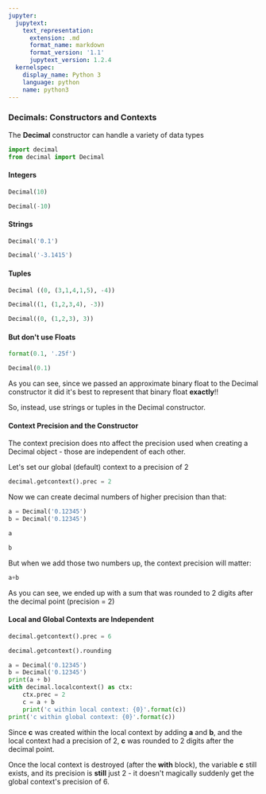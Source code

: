 ```yaml
---
jupyter:
  jupytext:
    text_representation:
      extension: .md
      format_name: markdown
      format_version: '1.1'
      jupytext_version: 1.2.4
  kernelspec:
    display_name: Python 3
    language: python
    name: python3
---
```


### Decimals: Constructors and Contexts


The **Decimal** constructor can handle a variety of data types

```python
import decimal
from decimal import Decimal
```

#### Integers

```python
Decimal(10)
```

```python
Decimal(-10)
```

#### Strings

```python
Decimal('0.1')
```

```python
Decimal('-3.1415')
```

#### Tuples

```python
Decimal ((0, (3,1,4,1,5), -4))
```

```python
Decimal((1, (1,2,3,4), -3))
```

```python
Decimal((0, (1,2,3), 3))
```

#### But don't use Floats

```python
format(0.1, '.25f')
```

```python
Decimal(0.1)
```

As you can see, since we passed an approximate binary float to the Decimal constructor it did it's best to represent that binary float **exactly**!!


So, instead, use strings or tuples in the Decimal constructor.


#### Context Precision and the Constructor


The context precision does nto affect the precision used when creating a Decimal object - those are independent of each other.


Let's set our global (default) context to a precision of 2

```python
decimal.getcontext().prec = 2
```

Now we can create decimal numbers of higher precision than that:

```python
a = Decimal('0.12345')
b = Decimal('0.12345')
```

```python
a
```

```python
b
```

But when we add those two numbers up, the context precision will matter:

```python
a+b
```

As you can see, we ended up with a sum that was rounded to 2 digits after the decimal point (precision = 2)


#### Local and Global Contexts are Independent

```python
decimal.getcontext().prec = 6
```

```python
decimal.getcontext().rounding
```

```python
a = Decimal('0.12345')
b = Decimal('0.12345')
print(a + b)
with decimal.localcontext() as ctx:
    ctx.prec = 2
    c = a + b
    print('c within local context: {0}'.format(c))
print('c within global context: {0}'.format(c))
```

Since **c** was created within the local context by adding **a** and **b**, and the local context had a precision of 2, **c** was rounded to 2 digits after the decimal point.

Once the local context is destroyed (after the **with** block), the variable **c** still exists, and its precision is **still** just 2 - it doesn't magically suddenly get the global context's precision of 6.
